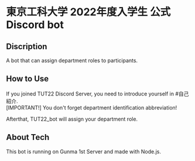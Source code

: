 # 東京工科大学 2022年度入学生 公式Discord bot

## Discription
A bot that can assign department roles to participants.

## How to Use
If you joined TUT22 Discord Server, you need to introduce yourself in #自己紹介.  
[IMPORTANT!] You don't forget department identification abbreviation!  

Afterthat, TUT22_bot will assign your department role.  

## About Tech
This bot is running on Gunma 1st Server and made with Node.js.
